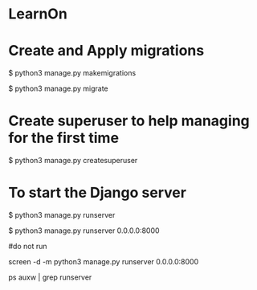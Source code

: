 # LearnOn

# Create and Apply migrations
$ python3 manage.py makemigrations

$ python3 manage.py migrate

# Create superuser to help managing for the first time
$ python3 manage.py createsuperuser

# To start the Django server
$ python3 manage.py runserver

$ python3 manage.py runserver 0.0.0.0:8000


#do not run

screen -d -m python3 manage.py runserver 0.0.0.0:8000

ps auxw | grep runserver
